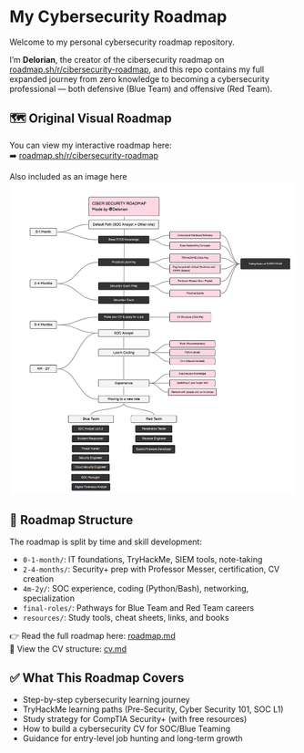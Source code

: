 # My Cybersecurity Roadmap

Welcome to my personal cybersecurity roadmap repository.

I’m **Delorian**, the creator of the cibersecurity roadmap on [roadmap.sh/r/cibersecurity-roadmap](https://roadmap.sh/r/cibersecurity-roadmap), and this repo contains my full expanded journey from zero knowledge to becoming a cybersecurity professional — both defensive (Blue Team) and offensive (Red Team).

## 🗺️ Original Visual Roadmap

You can view my interactive roadmap here:  
➡️ [roadmap.sh/r/cibersecurity-roadmap](https://roadmap.sh/r/cibersecurity-roadmap)

Also included as an image here [![View My Cybersecurity Roadmap](./roadmap.png)](https://roadmap.sh/r/cibersecurity-roadmap)

## 📁 Roadmap Structure

The roadmap is split by time and skill development:

- `0-1-month/`: IT foundations, TryHackMe, SIEM tools, note-taking
- `2-4-months/`: Security+ prep with Professor Messer, certification, CV creation
- `4m-2y/`: SOC experience, coding (Python/Bash), networking, specialization
- `final-roles/`: Pathways for Blue Team and Red Team careers
- `resources/`: Study tools, cheat sheets, links, and books

👉 Read the full roadmap here: [roadmap.md](./roadmap.md)  
📄 View the CV structure: [cv.md](./cv.md)

## ✅ What This Roadmap Covers

- Step-by-step cybersecurity learning journey
- TryHackMe learning paths (Pre-Security, Cyber Security 101, SOC L1)
- Study strategy for CompTIA Security+ (with free resources)
- How to build a cybersecurity CV for SOC/Blue Teaming
- Guidance for entry-level job hunting and long-term growth
